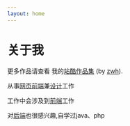 ```yaml
---
layout: home
---
```

# 关于我

更多作品请查看 我的[站酷作品集](https://zhouwh.zcool.com.cn/) (by [zwh](https://zhouwh.zcool.com.cn/)).

从事[网页前端](https://zhouwh.zcool.com.cn/)兼[设计](https://zhouwh.zcool.com.cn/)工作

工作中会涉及到[前端](https://gitee.com/z_wh)工作

对[后端](https://gitee.com/z_wh)也很感兴趣,自学过java、php
